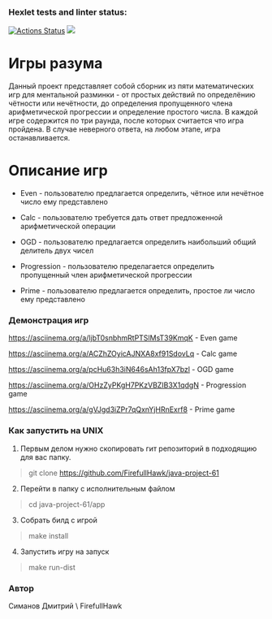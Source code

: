 ### Hexlet tests and linter status:
[![Actions Status](https://github.com/FirefullHawk/java-project-61/workflows/hexlet-check/badge.svg)](https://github.com/FirefullHawk/java-project-61/actions) <a href="https://codeclimate.com/github/FirefullHawk/java-project-61/maintainability"><img src="https://api.codeclimate.com/v1/badges/c42eaaa913d5821535fe/maintainability" /></a>

# Игры разума

Данный проект представляет собой сборник из пяти математических игр для ментальной разминки - от простых действий по определёнию чётности или нечётности, до определения пропущенного члена арифметической прогрессии и определение простого числа. В каждой игре содержится по три раунда, после которых считается что игра пройдена. В случае неверного ответа, на любом этапе, игра останавливается.

# Описание игр

* Even - пользователю предлагается определить, чётное или нечётное число ему представлено

* Calc - пользователю требуется дать ответ предложенной арифметической операции

* OGD - пользователю предлагается определить наибольший общий делитель двух чисел

* Progression - пользователю пределагается определить пропущенный член арифметической прогрессии

* Prime - пользователю предлагается определить, простое ли число ему представлено

### Демонстрация игр

https://asciinema.org/a/ljbT0snbhmRtPTSlMsT39KmqK - Even game

https://asciinema.org/a/ACZhZOyicAJNXA8xf91SdovLq - Calc game

https://asciinema.org/a/pcHu63h3iN646sAh13fpX7bzl - OGD game

https://asciinema.org/a/OHzZyPKgH7PKzVBZIB3X1qdgN - Progression game

https://asciinema.org/a/gVJgd3iZPr7qQxnYjHRnExrf8 - Prime game

### Как запустить на UNIX

1. Первым делом нужно скопировать гит репозиторий в подходящию для вас папку.

> git clone https://github.com/FirefullHawk/java-project-61
 
2. Перейти в папку с исполнительным файлом

> cd java-project-61/app
 
3. Собрать билд с игрой

> make install
 
4. Запустить игру на запуск

> make run-dist

### Автор

Симанов Дмитрий \ FirefullHawk

